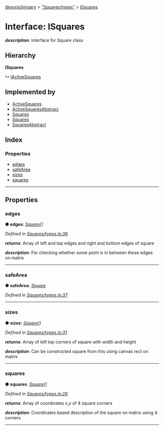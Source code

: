 [@pyxis/imigary](../README.md) > ["Squares/types"](../modules/_squares_types_.md) > [ISquares](../interfaces/_squares_types_.isquares.md)

# Interface: ISquares

*__description__*: interface for Square class

## Hierarchy

**ISquares**

↳  [IActiveSquares](_activesquares_types_.iactivesquares.md)

## Implemented by

* [ActiveSquares](../classes/_activesquares_activesquares_.activesquares.md)
* [ActiveSquaresAbstract](../classes/_activesquares_activesquaresabstract_.activesquaresabstract.md)
* [Squares](../classes/_squares_squares_.squares.md)
* [Squares](../classes/_activesquares_spec_.squares.md)
* [SquaresAbstract](../classes/_squares_squaresabstract_.squaresabstract.md)

## Index

### Properties

* [edges](_squares_types_.isquares.md#edges)
* [safeArea](_squares_types_.isquares.md#safearea)
* [sizes](_squares_types_.isquares.md#sizes)
* [squares](_squares_types_.isquares.md#squares)

---

## Properties

<a id="edges"></a>

###  edges

**● edges**: *[Square](../modules/_squares_types_.md#square)[]*

*Defined in [Squares/types.ts:36](https://github.com/creaux/pyxis/blob/42c6131/packages/imigary/src/Squares/types.ts#L36)*

*__returns__*: Array of left and top edges and right and bottom edges of square

*__description__*: For checking whether some point is in between these edges on matrix

___
<a id="safearea"></a>

###  safeArea

**● safeArea**: *[Square](../modules/_squares_types_.md#square)*

*Defined in [Squares/types.ts:37](https://github.com/creaux/pyxis/blob/42c6131/packages/imigary/src/Squares/types.ts#L37)*

___
<a id="sizes"></a>

###  sizes

**● sizes**: *[Square](../modules/_squares_types_.md#square)[]*

*Defined in [Squares/types.ts:31](https://github.com/creaux/pyxis/blob/42c6131/packages/imigary/src/Squares/types.ts#L31)*

*__returns__*: Array of left top corners of square with width and height

*__description__*: Can be constructed square from this using canvas rect on matrix

___
<a id="squares"></a>

###  squares

**● squares**: *[Square](../modules/_squares_types_.md#square)[]*

*Defined in [Squares/types.ts:26](https://github.com/creaux/pyxis/blob/42c6131/packages/imigary/src/Squares/types.ts#L26)*

*__returns__*: Array of coordinates x,y of 4 square corners

*__description__*: Coordinates based description of the square on matrix using 4 corners

___

